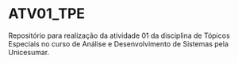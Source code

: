 # ATV01_TPE
Repositório para realização da atividade 01 da disciplina de Tópicos Especiais no curso de Análise e Desenvolvimento de Sistemas pela Unicesumar.

